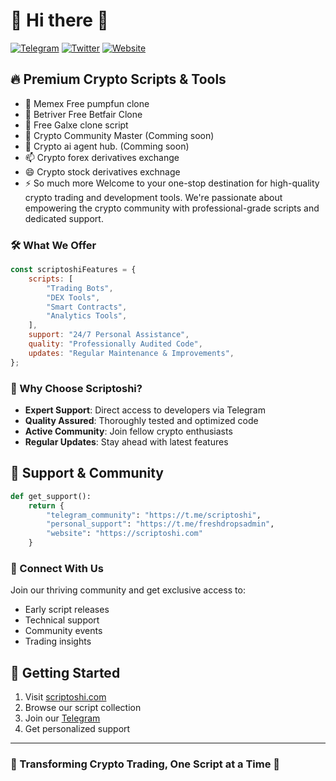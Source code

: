 # 🚀 Hi there 👋

[![Telegram](https://img.shields.io/badge/Telegram-2CA5E0?style=for-the-badge&logo=telegram&logoColor=white)](https://t.me/scriptoshi)
[![Twitter](https://img.shields.io/badge/Twitter-1DA1F2?style=for-the-badge&logo=twitter&logoColor=white)](https://x.com/sleeprotocol)
[![Website](https://img.shields.io/badge/Website-FF7139?style=for-the-badge&logo=firefox-browser&logoColor=white)](https://scriptoshi.com)

## 🔥 Premium Crypto Scripts & Tools

-   🔭 Memex Free pumpfun clone
-   🌱 Betriver Free Betfair Clone
-   👯 Free Galxe clone script
-   🤔 Crypto Community Master (Comming soon)
-   💬 Crypto ai agent hub. (Comming soon)
-   📫 Crypto forex derivatives exchange
-   😄 Crypto stock derivatives exchnage
-   ⚡ So much more
    Welcome to your one-stop destination for high-quality crypto trading and development tools. We're passionate about empowering the crypto community with professional-grade scripts and dedicated support.

### 🛠️ What We Offer

```javascript
const scriptoshiFeatures = {
    scripts: [
        "Trading Bots",
        "DEX Tools",
        "Smart Contracts",
        "Analytics Tools",
    ],
    support: "24/7 Personal Assistance",
    quality: "Professionally Audited Code",
    updates: "Regular Maintenance & Improvements",
};
```

### 💎 Why Choose Scriptoshi?

-   **Expert Support**: Direct access to developers via Telegram
-   **Quality Assured**: Thoroughly tested and optimized code
-   **Active Community**: Join fellow crypto enthusiasts
-   **Regular Updates**: Stay ahead with latest features

## 🤝 Support & Community

```python
def get_support():
    return {
        "telegram_community": "https://t.me/scriptoshi",
        "personal_support": "https://t.me/freshdropsadmin",
        "website": "https://scriptoshi.com"
    }
```

### 🌟 Connect With Us

Join our thriving community and get exclusive access to:

-   Early script releases
-   Technical support
-   Community events
-   Trading insights

## 🚀 Getting Started

1. Visit [scriptoshi.com](https://scriptoshi.com)
2. Browse our script collection
3. Join our [Telegram](https://t.me/scriptoshi)
4. Get personalized support

---

### 💫 Transforming Crypto Trading, One Script at a Time 💫
